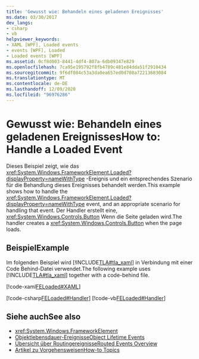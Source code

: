 ```yaml
---
title: 'Gewusst wie: Behandeln eines geladenen Ereignisses'
ms.date: 03/30/2017
dev_langs:
- csharp
- vb
helpviewer_keywords:
- XAML [WPF], Loaded events
- events [WPF], Loaded
- Loaded events [WPF]
ms.assetid: 0cf8d003-8441-4df4-807a-6db09347e829
ms.openlocfilehash: 7ca95e195792f8fb4789c481e84dda51f2910434
ms.sourcegitcommit: 9f6df084c53a3da0ea657ed0d708a72213683084
ms.translationtype: MT
ms.contentlocale: de-DE
ms.lasthandoff: 12/09/2020
ms.locfileid: "96976286"
---
```

# <a name="how-to-handle-a-loaded-event"></a><span data-ttu-id="ff962-102">Gewusst wie: Behandeln eines geladenen Ereignisses</span><span class="sxs-lookup"><span data-stu-id="ff962-102">How to: Handle a Loaded Event</span></span>
<span data-ttu-id="ff962-103">Dieses Beispiel zeigt, wie das <xref:System.Windows.FrameworkElement.Loaded?displayProperty=nameWithType> -Ereignis und ein entsprechendes Szenario für die Behandlung dieses Ereignisses behandelt werden.</span><span class="sxs-lookup"><span data-stu-id="ff962-103">This example shows how to handle the <xref:System.Windows.FrameworkElement.Loaded?displayProperty=nameWithType> event, and an appropriate scenario for handling that event.</span></span> <span data-ttu-id="ff962-104">Der Handler erstellt eine, <xref:System.Windows.Controls.Button> Wenn die Seite geladen wird.</span><span class="sxs-lookup"><span data-stu-id="ff962-104">The handler  creates a <xref:System.Windows.Controls.Button> when the page loads.</span></span>  
  
## <a name="example"></a><span data-ttu-id="ff962-105">Beispiel</span><span class="sxs-lookup"><span data-stu-id="ff962-105">Example</span></span>  
 <span data-ttu-id="ff962-106">Im folgenden Beispiel wird [!INCLUDE[TLA#tla_xaml](../../../includes/tlasharptla-xaml-md.md)] in Verbindung mit einer Code Behind-Datei verwendet.</span><span class="sxs-lookup"><span data-stu-id="ff962-106">The following example uses [!INCLUDE[TLA#tla_xaml](../../../includes/tlasharptla-xaml-md.md)] together with a code-behind file.</span></span>  
  
 [!code-xaml[FELoaded#XAML](~/samples/snippets/csharp/VS_Snippets_Wpf/FELoaded/CSharp/default.xaml#xaml)]  
  
 [!code-csharp[FELoaded#Handler](~/samples/snippets/csharp/VS_Snippets_Wpf/FELoaded/CSharp/default.xaml.cs#handler)]
 [!code-vb[FELoaded#Handler](~/samples/snippets/visualbasic/VS_Snippets_Wpf/FELoaded/VisualBasic/default.xaml.vb#handler)]  
  
## <a name="see-also"></a><span data-ttu-id="ff962-107">Siehe auch</span><span class="sxs-lookup"><span data-stu-id="ff962-107">See also</span></span>

- <xref:System.Windows.FrameworkElement>
- [<span data-ttu-id="ff962-108">Objektlebensdauer-Ereignisse</span><span class="sxs-lookup"><span data-stu-id="ff962-108">Object Lifetime Events</span></span>](object-lifetime-events.md)
- [<span data-ttu-id="ff962-109">Übersicht über Routingereignisse</span><span class="sxs-lookup"><span data-stu-id="ff962-109">Routed Events Overview</span></span>](routed-events-overview.md)
- [<span data-ttu-id="ff962-110">Artikel zu Vorgehensweisen</span><span class="sxs-lookup"><span data-stu-id="ff962-110">How-to Topics</span></span>](base-elements-how-to-topics.md)
